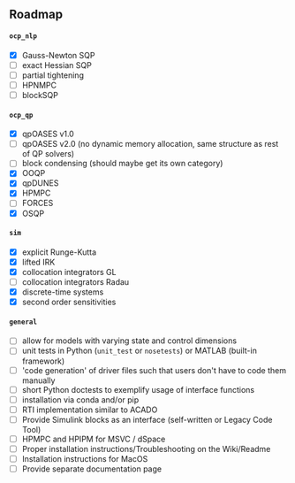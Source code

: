 ## Roadmap

#### `ocp_nlp`
- [x] Gauss-Newton SQP
- [ ] exact Hessian SQP
- [ ] partial tightening
- [ ] HPNMPC
- [ ] blockSQP

#### `ocp_qp`
- [x] qpOASES v1.0
- [ ] qpOASES v2.0 (no dynamic memory allocation, same structure as rest of QP solvers)
- [ ] block condensing (should maybe get its own category)
- [x] OOQP
- [x] qpDUNES
- [x] HPMPC
- [ ] FORCES
- [x] OSQP

#### `sim`
- [x] explicit Runge-Kutta
- [x] lifted IRK
- [x] collocation integrators GL
- [ ] collocation integrators Radau
- [x] discrete-time systems
- [x] second order sensitivities

#### `general`
- [ ] allow for models with varying state and control dimensions
- [ ] unit tests in Python (`unit_test` or `nosetests`) or MATLAB (built-in framework)
- [ ] 'code generation' of driver files such that users don't have to code them manually
- [ ] short Python doctests to exemplify usage of interface functions
- [ ] installation via conda and/or pip
- [ ] RTI implementation similar to ACADO
- [ ] Provide Simulink blocks as an interface (self-written or Legacy Code Tool)
- [ ] HPMPC and HPIPM for MSVC / dSpace
- [ ] Proper installation instructions/Troubleshooting on the Wiki/Readme
- [ ] Installation instructions for MacOS
- [ ] Provide separate documentation page
